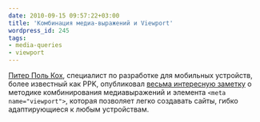 ```yaml
---
date: 2010-09-15 09:57:22+03:00
title: 'Комбинация медиа-выражений и Viewport'
wordpress_id: 245
tags:
- media-queries
- viewport
---
```


[Питер Поль Кох][1], специалист по разработке для мобильных устройств, более известный как PPK, опубликовал [весьма интересную заметку][2] о методике комбинирования медиавыражений и элемента `<meta name="viewport">`, которая позволяет легко создавать сайты, гибко адаптирующиеся к любым устройствам.

[1]: http://www.quirksmode.org/about/
[2]: http://www.quirksmode.org/blog/archives/2010/09/combining_meta.html
